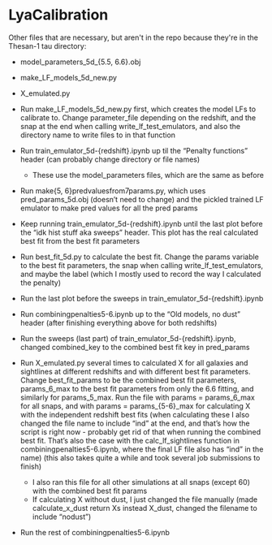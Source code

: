 # LyaCalibration

Other files that are necessary, but aren't in the repo because they're in the Thesan-1 tau directory:
* model_parameters_5d_{5.5, 6.6}.obj
* make_LF_models_5d_new.py
* X_emulated.py



* Run make_LF_models_5d_new.py first, which creates the model LFs to calibrate to. Change parameter_file depending on the redshift, and the snap at the end when calling write_lf_test_emulators, and also the directory name to write files to in that function
* Run train_emulator_5d-{redshift}.ipynb up til the “Penalty functions” header (can probably change directory or file names)
    * These use the model_parameters files, which are the same as before
* Run make{5, 6}predvaluesfrom7params.py, which uses pred_params_5d.obj (doesn’t need to change) and the pickled trained LF emulator to make pred values for all the pred params
* Keep running train_emulator_5d-{redshift}.ipynb until the last plot before the “idk hist stuff aka sweeps” header. This plot has the real calculated best fit from the best fit parameters
* Run best_fit_5d.py to calculate the best fit. Change the params variable to the best fit parameters, the snap when calling write_lf_test_emulators, and maybe the label (which I mostly used to record the way I calculated the penalty)
* Run the last plot before the sweeps in train_emulator_5d-{redshift}.ipynb
* Run combiningpenalties5-6.ipynb up to the “Old models, no dust” header (after finishing everything above for both redshifts)
* Run the sweeps (last part) of train_emulator_5d-{redshift}.ipynb, changed combined_key to the combined best fit key in pred_params 
* Run X_emulated.py several times to calculated X for all galaxies and sightlines at different redshifts and with different best fit parameters. Change best_fit_params to be the combined best fit parameters, params_6_max to the best fit parameters from only the 6.6 fitting, and similarly for params_5_max. Run the file with params = params_6_max for all snaps, and with params = params_{5-6}_max for calculating X with the independent redshift best fits (when calculating these I also changed the file name to include “ind” at the end, and that’s how the script is right now - probably get rid of that when running the combined best fit. That’s also the case with the calc_lf_sightlines function in combiningpenalties5-6.ipynb, where the final LF file also has “ind” in the name) (this also takes quite a while and took several job submissions to finish)
    * I also ran this file for all other simulations at all snaps (except 60) with the combined best fit params
    * If calculating X without dust, I just changed the file manually (made calculate_x_dust return Xs instead X_dust, changed the filename to include “nodust”)
* Run the rest of combiningpenalties5-6.ipynb
